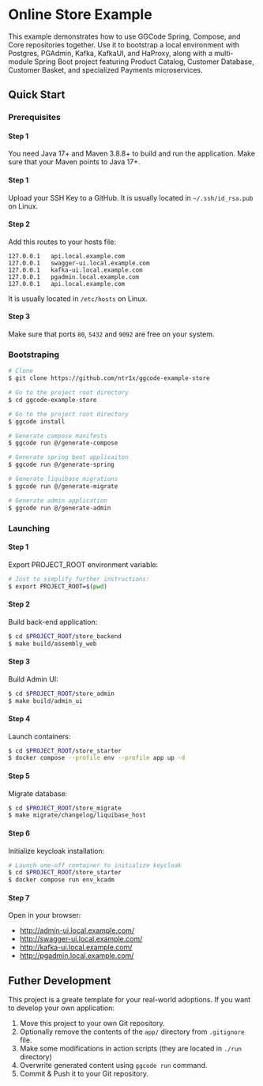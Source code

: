 # Online Store Example

This example demonstrates how to use GGCode Spring, Compose, and Core repositories together. Use it to bootstrap a local environment with Postgres, PGAdmin, Kafka, KafkaUI, and HaProxy, along with a multi-module Spring Boot project featuring Product Catalog, Customer Database, Customer Basket, and specialized Payments microservices.

## Quick Start

### Prerequisites

#### Step 1

You need Java 17+ and Maven 3.8.8+ to build and run the application. Make sure that your Maven points to Java 17+.

#### Step 1

Upload your SSH Key to a GitHub. It is usually located in `~/.ssh/id_rsa.pub` on Linux.

#### Step 2

Add this routes to your hosts file:

```
127.0.0.1   api.local.example.com
127.0.0.1   swagger-ui.local.example.com
127.0.0.1   kafka-ui.local.example.com
127.0.0.1   pgadmin.local.example.com
127.0.0.1   api.local.example.com
```

It is usually located in `/etc/hosts` on Linux.

#### Step 3

Make sure that ports `80`, `5432` and `9092` are free on your system.

### Bootstraping

```bash
# Clone
$ git clone https://github.com/ntr1x/ggcode-example-store

# Go to the project root directory
$ cd ggcode-example-store

# Go to the project root directory
$ ggcode install

# Generate compose manifests
$ ggcode run @/generate-compose

# Generate spring boot applicaiton
$ ggcode run @/generate-spring

# Generate liquibase migrations
$ ggcode run @/generate-migrate

# Generate admin application
$ ggcode run @/generate-admin
```

### Launching

#### Step 1

Export PROJECT_ROOT environment variable:

```bash
# Just to simplify further instructions:
$ export PROJECT_ROOT=$(pwd)
```

#### Step 2

Build back-end application:

```bash
$ cd $PROJECT_ROOT/store_backend
$ make build/assembly_web
```

#### Step 3

Build Admin UI:

```bash
$ cd $PROJECT_ROOT/store_admin
$ make build/admin_ui
```

#### Step 4

Launch containers:

```bash
$ cd $PROJECT_ROOT/store_starter
$ docker compose --profile env --profile app up -d
```

#### Step 5

Migrate database:

```bash
$ cd $PROJECT_ROOT/store_migrate
$ make migrate/changelog/liquibase_host
```

#### Step 6

Initialize keycloak installation:

```bash
# Launch one-off container to initialize keycloak
$ cd $PROJECT_ROOT/store_starter
$ docker compose run env_kcadm
```

#### Step 7

Open in your browser:

- http://admin-ui.local.example.com/
- http://swagger-ui.local.example.com/
- http://kafka-ui.local.example.com/
- http://pgadmin.local.example.com/


## Futher Development

This project is a greate template for your real-world adoptions. If you want to develop your own application:

1. Move this project to your own Git repository.
1. Optionally remove the contents of the `app/` directory from `.gitignore` file.
1. Make some modifications in action scripts (they are located in `./run` directory)
1. Overwrite generated content using `ggcode run` command.
1. Commit & Push it to your Git repository.

